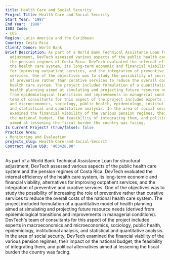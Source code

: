```yaml
---
title: Health Care and Social Security
Project Title: Health Care and Social Security
Start Year: '1987'
End Year: '1988'
ISO3 Code:
- COS
Region: Latin America and the Caribbean
Country: Costa Rica
Client/ Donor: World Bank
Brief Description: As part of a World Bank Technical Assistance Loan for structural
  adjustment, DevTech assessed various aspects of the public health care system and
  the pension regimes of Costa Rica. DevTech evaluated the internal efficiency of
  the health care system, its long-term economic and financial viability, alternatives
  for improving outpatient services, and the integration of preventive and curative
  services. One of the objectives was to study the possibility of increasing the role
  of preventive rather than curative services to reduce the overall costs of the national
  health care system. The project included formulation of a quantitative model of
  health planning aimed at simulating and projecting future resource needs (derived
  from epidemiological transitions and improvements in managerial conditions). DevTech's
  team of consultants for this aspect of the project included experts in macroeconomics
  and microeconomics, sociology, public health, epidemiology, institutional analysis,
  and statistical and quantitative analysis. In the area of social security, DevTech
  examined the financial viability of the various pension regimes, their impact on
  the national budget, the feasibility of integrating them, and political alternatives
  aimed at lessening the fiscal burden the country was facing.
Is Current Project? (true/false): false
Practice Area:
- Monitoring and Evaluation
projects_slug: Health-Care-and-Social-Securit
Contract Value USD: '403428.00'
---
```


As part of a World Bank Technical Assistance Loan for structural adjustment, DevTech assessed various aspects of the public health care system and the pension regimes of Costa Rica. DevTech evaluated the internal efficiency of the health care system, its long-term economic and financial viability, alternatives for improving outpatient services, and the integration of preventive and curative services. One of the objectives was to study the possibility of increasing the role of preventive rather than curative services to reduce the overall costs of the national health care system. The project included formulation of a quantitative model of health planning aimed at simulating and projecting future resource needs (derived from epidemiological transitions and improvements in managerial conditions). DevTech's team of consultants for this aspect of the project included experts in macroeconomics and microeconomics, sociology, public health, epidemiology, institutional analysis, and statistical and quantitative analysis. In the area of social security, DevTech examined the financial viability of the various pension regimes, their impact on the national budget, the feasibility of integrating them, and political alternatives aimed at lessening the fiscal burden the country was facing.